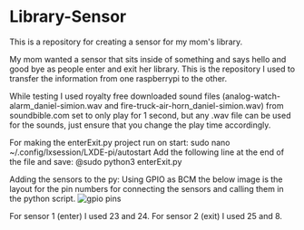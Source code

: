 # Library-Sensor
This is a repository for creating a sensor for my mom's library.

My mom wanted a sensor that sits inside of something and says hello and good bye as people enter and exit her library.  This is the repository I used to transfer the information from one raspberrypi to the other.  

While testing I used royalty free downloaded sound files (analog-watch-alarm_daniel-simion.wav and fire-truck-air-horn_daniel-simion.wav) from soundbible.com set to only play for 1 second, but any .wav file can be used for the sounds, just ensure that you change the play time accordingly.

For making the enterExit.py project run on start:
    sudo nano ~/.config/lxsession/LXDE-pi/autostart
Add the following line at the end of the file and save:
    @sudo python3 enterExit.py
  
Adding the sensors to the py:
Using GPIO as BCM the below image is the layout for the pin numbers for connecting the sensors and calling them in the python script.
![gpio pins](https://www.raspberrypi.org/documentation/usage/gpio-plus-and-raspi2/images/gpio-numbers-pi2.png)

For sensor 1 (enter) I used 23 and 24.
For sensor 2 (exit) I used 25 and 8.
